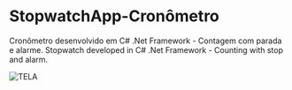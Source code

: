 # StopwatchApp-Cronômetro 
Cronômetro desenvolvido em C# .Net Framework - Contagem com parada e alarme. 
Stopwatch developed in C# .Net Framework - Counting with stop and alarm. 

![TELA](https://user-images.githubusercontent.com/82737206/227674862-c2787626-ff10-4028-9bc5-72b71f42faaa.png)

